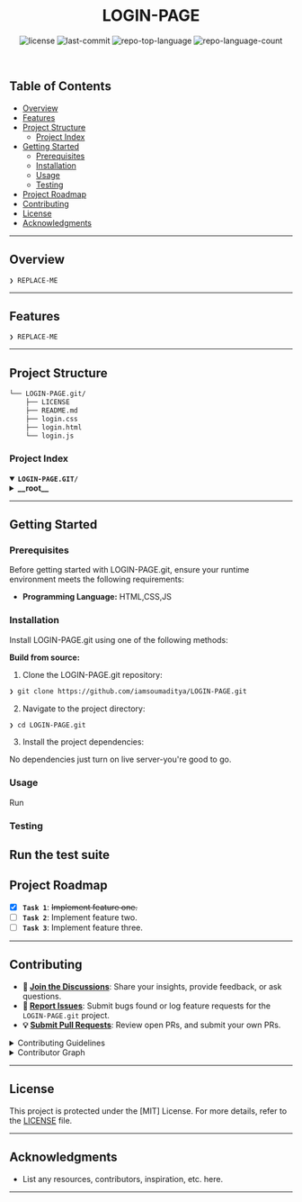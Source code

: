 <p align="center"><h1 align="center">LOGIN-PAGE</h1></p>
<p align="center">
	<em><code></code></em>
</p>
<p align="center">
	<img src="https://img.shields.io/github/license/iamsoumaditya/LOGIN-PAGE?style=default&logo=opensourceinitiative&logoColor=white&color=0080ff" alt="license">
	<img src="https://img.shields.io/github/last-commit/iamsoumaditya/LOGIN-PAGE?style=default&logo=git&logoColor=white&color=0080ff" alt="last-commit">
	<img src="https://img.shields.io/github/languages/top/iamsoumaditya/LOGIN-PAGE?style=default&color=0080ff" alt="repo-top-language">
	<img src="https://img.shields.io/github/languages/count/iamsoumaditya/LOGIN-PAGE?style=default&color=0080ff" alt="repo-language-count">
</p>
<p align="center"><!-- default option, no dependency badges. -->
</p>
<p align="center">
	<!-- default option, no dependency badges. -->
</p>
<br>

##  Table of Contents

- [ Overview](#-overview)
- [ Features](#-features)
- [ Project Structure](#-project-structure)
  - [ Project Index](#-project-index)
- [ Getting Started](#-getting-started)
  - [ Prerequisites](#-prerequisites)
  - [ Installation](#-installation)
  - [ Usage](#-usage)
  - [ Testing](#-testing)
- [ Project Roadmap](#-project-roadmap)
- [ Contributing](#-contributing)
- [ License](#-license)
- [ Acknowledgments](#-acknowledgments)

---

##  Overview

<code>❯ REPLACE-ME</code>

---

##  Features

<code>❯ REPLACE-ME</code>

---

##  Project Structure

```sh
└── LOGIN-PAGE.git/
    ├── LICENSE
    ├── README.md
    ├── login.css
    ├── login.html
    └── login.js
```


###  Project Index
<details open>
	<summary><b><code>LOGIN-PAGE.GIT/</code></b></summary>
	<details> <!-- __root__ Submodule -->
		<summary><b>__root__</b></summary>
		<blockquote>
			<table>
			<tr>
				<td><b><a href='https://github.com/iamsoumaditya/LOGIN-PAGE/blob/main/login.css'>login.css</a></b></td>
				<td><code></code></td>
			</tr>
			<tr>
				<td><b><a href='https://github.com/iamsoumaditya/LOGIN-PAGE/blob/master/login.js'>login.js</a></b></td>
				<td><code></code></td>
			</tr>
			<tr>
				<td><b><a href='https://github.com/iamsoumaditya/LOGIN-PAGE/blob/master/login.html'>login.html</a></b></td>
				<td><code></code></td>
			</tr>
			</table>
		</blockquote>
	</details>
</details>

---
##  Getting Started

###  Prerequisites

Before getting started with LOGIN-PAGE.git, ensure your runtime environment meets the following requirements:

- **Programming Language:** HTML,CSS,JS


###  Installation

Install LOGIN-PAGE.git using one of the following methods:

**Build from source:**

1. Clone the LOGIN-PAGE.git repository:
```sh
❯ git clone https://github.com/iamsoumaditya/LOGIN-PAGE.git
```

2. Navigate to the project directory:
```sh
❯ cd LOGIN-PAGE.git
```

3. Install the project dependencies:

No dependencies just turn on live server-you're good to go.



###  Usage
Run 
###  Testing
Run the test suite 
---
##  Project Roadmap

- [X] **`Task 1`**: <strike>Implement feature one.</strike>
- [ ] **`Task 2`**: Implement feature two.
- [ ] **`Task 3`**: Implement feature three.

---

##  Contributing

- **💬 [Join the Discussions](https://github.com/iamsoumaditya/LOGIN-PAGE/discussions)**: Share your insights, provide feedback, or ask questions.
- **🐛 [Report Issues](https://github.com/iamsoumaditya/LOGIN-PAGE/issues)**: Submit bugs found or log feature requests for the `LOGIN-PAGE.git` project.
- **💡 [Submit Pull Requests](https://github.com/iamsoumaditya/LOGIN-PAGE/blob/main/CONTRIBUTING.md)**: Review open PRs, and submit your own PRs.

<details closed>
<summary>Contributing Guidelines</summary>

1. **Fork the Repository**: Start by forking the project repository to your github account.
2. **Clone Locally**: Clone the forked repository to your local machine using a git client.
   ```sh
   git clone https://github.com/iamsoumaditya/LOGIN-PAGE.git
   ```
3. **Create a New Branch**: Always work on a new branch, giving it a descriptive name.
   ```sh
   git checkout -b new-feature-x
   ```
4. **Make Your Changes**: Develop and test your changes locally.
5. **Commit Your Changes**: Commit with a clear message describing your updates.
   ```sh
   git commit -m 'Implemented new feature x.'
   ```
6. **Push to github**: Push the changes to your forked repository.
   ```sh
   git push origin new-feature-x
   ```
7. **Submit a Pull Request**: Create a PR against the original project repository. Clearly describe the changes and their motivations.
8. **Review**: Once your PR is reviewed and approved, it will be merged into the main branch. Congratulations on your contribution!
</details>

<details closed>
<summary>Contributor Graph</summary>
<br>
<p align="left">
   <a href="https://github.com{/iamsoumaditya/LOGIN-PAGE/}graphs/contributors">
      <img src="https://contrib.rocks/image?repo=iamsoumaditya/LOGIN-PAGE">
   </a>
</p>
</details>

---

##  License

This project is protected under the [MIT] License. For more details, refer to the [LICENSE](https://github.com/iamsoumaditya/LOGIN-PAGE/blob/main/LICENSE) file.

---

##  Acknowledgments

- List any resources, contributors, inspiration, etc. here.

---

